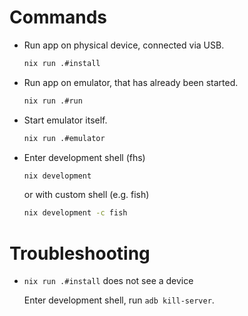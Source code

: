 # Commands

- Run app on physical device, connected via USB.

    ```bash
    nix run .#install
    ```

- Run app on emulator, that has already been started.

    ```bash
    nix run .#run

    ```

- Start emulator itself.

    ```bash
    nix run .#emulator
    ```

- Enter development shell (fhs)

    ```bash
    nix development
    ```

    or with custom shell (e.g. fish)

    ```bash
    nix development -c fish
    ```

# Troubleshooting

- `nix run .#install` does not see a device

    Enter development shell, run `adb kill-server`.
